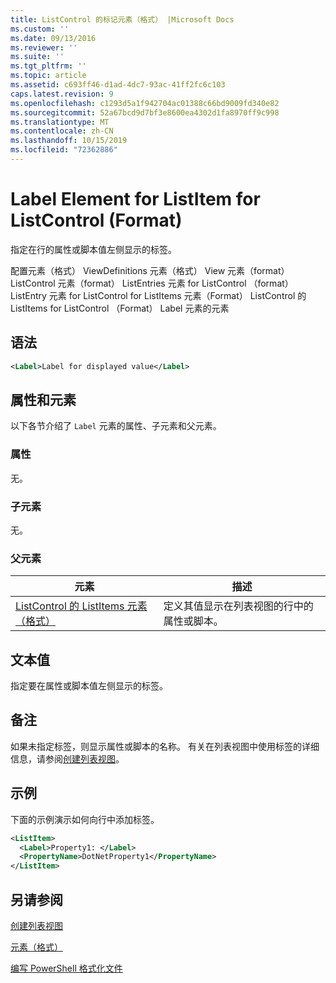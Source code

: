 ```yaml
---
title: ListControl 的标记元素（格式） |Microsoft Docs
ms.custom: ''
ms.date: 09/13/2016
ms.reviewer: ''
ms.suite: ''
ms.tgt_pltfrm: ''
ms.topic: article
ms.assetid: c693ff46-d1ad-4dc7-93ac-41ff2fc6c103
caps.latest.revision: 9
ms.openlocfilehash: c1293d5a1f942704ac01388c66bd9009fd340e82
ms.sourcegitcommit: 52a67bcd9d7bf3e8600ea4302d1fa8970ff9c998
ms.translationtype: MT
ms.contentlocale: zh-CN
ms.lasthandoff: 10/15/2019
ms.locfileid: "72362886"
---
```

# <a name="label-element-for-listitem-for-listcontrol-format"></a>Label Element for ListItem for ListControl (Format)

指定在行的属性或脚本值左侧显示的标签。

配置元素（格式） ViewDefinitions 元素（格式） View 元素（format） ListControl 元素（format） ListEntries 元素 for ListControl （format） ListEntry 元素 for ListControl for ListItems 元素（Format） ListControl 的 ListItems for ListControl （Format） Label 元素的元素

## <a name="syntax"></a>语法

```xml
<Label>Label for displayed value</Label>
```

## <a name="attributes-and-elements"></a>属性和元素

以下各节介绍了 `Label` 元素的属性、子元素和父元素。

### <a name="attributes"></a>属性

无。

### <a name="child-elements"></a>子元素

无。

### <a name="parent-elements"></a>父元素

|元素|描述|
|-------------|-----------------|
|[ListControl 的 ListItems 元素（格式）](./listitem-element-for-listitems-for-listcontrol-format.md)|定义其值显示在列表视图的行中的属性或脚本。|

## <a name="text-value"></a>文本值

指定要在属性或脚本值左侧显示的标签。

## <a name="remarks"></a>备注

如果未指定标签，则显示属性或脚本的名称。 有关在列表视图中使用标签的详细信息，请参阅[创建列表视图](./creating-a-list-view.md)。

## <a name="example"></a>示例

下面的示例演示如何向行中添加标签。

```xml
<ListItem>
  <Label>Property1: </Label>
  <PropertyName>DotNetProperty1</PropertyName>
</ListItem>

```

## <a name="see-also"></a>另请参阅

[创建列表视图](./creating-a-list-view.md)

[元素（格式）](./listitem-element-for-listitems-for-listcontrol-format.md)

[编写 PowerShell 格式化文件](./writing-a-powershell-formatting-file.md)
